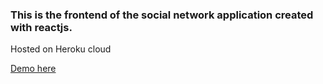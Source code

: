 ### This is the frontend of the social network application created with reactjs.
Hosted on Heroku cloud

[Demo here](https://socialnetworkfrontend.herokuapp.com)
